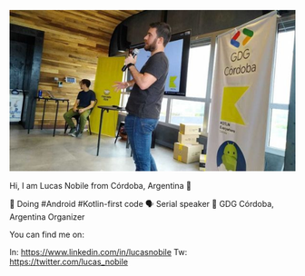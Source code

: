 ![Talkin Lucas](https://github.com/lucaslabs/lucaslabs/blob/master/img/Talkin%20Lucas.jpeg)

Hi, I am Lucas Nobile from Córdoba, Argentina 👋 

📱 Doing #Android #Kotlin-first code
🗣️ Serial speaker 
🚀 GDG Córdoba, Argentina Organizer

You can find me on:

In: https://www.linkedin.com/in/lucasnobile
Tw: https://twitter.com/lucas_nobile 
